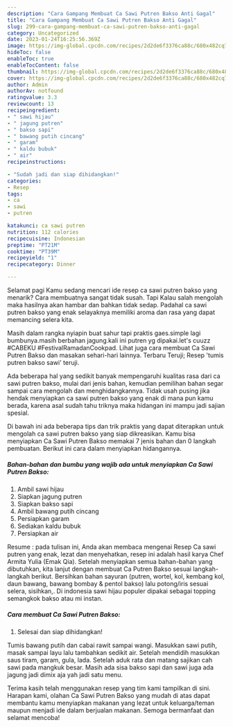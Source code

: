 ```yaml
---
description: "Cara Gampang Membuat Ca Sawi Putren Bakso Anti Gagal"
title: "Cara Gampang Membuat Ca Sawi Putren Bakso Anti Gagal"
slug: 299-cara-gampang-membuat-ca-sawi-putren-bakso-anti-gagal
category: Uncategorized
date: 2023-01-24T16:25:56.369Z
image: https://img-global.cpcdn.com/recipes/2d2de6f3376ca88c/680x482cq70/ca-sawi-putren-bakso-foto-resep-utama.jpg
hideToc: false
enableToc: true
enableTocContent: false
thumbnail: https://img-global.cpcdn.com/recipes/2d2de6f3376ca88c/680x482cq70/ca-sawi-putren-bakso-foto-resep-utama.jpg
cover: https://img-global.cpcdn.com/recipes/2d2de6f3376ca88c/680x482cq70/ca-sawi-putren-bakso-foto-resep-utama.jpg
author: Admin
authorAv: notfound
ratingvalue: 3.3
reviewcount: 13
recipeingredient:
- " sawi hijau"
- " jagung putren"
- " bakso sapi"
- " bawang putih cincang"
- " garam"
- " kaldu bubuk"
- " air"
recipeinstructions:

- "Sudah jadi dan siap dihidangkan!"
categories:
- Resep
tags:
- ca
- sawi
- putren

katakunci: ca sawi putren 
nutrition: 112 calories
recipecuisine: Indonesian
preptime: "PT21M"
cooktime: "PT39M"
recipeyield: "1"
recipecategory: Dinner

---
```



Selamat pagi Kamu sedang mencari ide resep ca sawi putren bakso yang menarik? Cara membuatnya sangat tidak susah. Tapi Kalau salah mengolah maka hasilnya akan hambar dan bahkan tidak sedap. Padahal ca sawi putren bakso yang enak selayaknya memiliki aroma dan rasa yang dapat memancing selera kita.


Masih dalam rangka nyiapin buat sahur tapi praktis gaes.simple lagi bumbunya.masih berbahan jagung.kali ini putren yg dipakai.let&#39;s cuuzz #CABEKU #FestivalRamadanCookpad. Lihat juga cara membuat Ca Sawi Putren Bakso dan masakan sehari-hari lainnya. Terbaru Teruji; Resep &#39;tumis putren bakso sawi&#39; teruji.

Ada beberapa hal yang sedikit banyak mempengaruhi kualitas rasa dari ca sawi putren bakso, mulai dari jenis bahan, kemudian pemilihan bahan segar sampai cara mengolah dan menghidangkannya. Tidak usah pusing jika hendak menyiapkan ca sawi putren bakso yang enak di mana pun kamu berada, karena asal sudah tahu triknya maka hidangan ini mampu jadi sajian spesial.


Di bawah ini ada beberapa tips dan trik praktis yang dapat diterapkan untuk mengolah ca sawi putren bakso yang siap dikreasikan. Kamu bisa menyiapkan Ca Sawi Putren Bakso memakai 7 jenis bahan dan 0 langkah pembuatan. Berikut ini cara dalam menyiapkan hidangannya.

<!--inarticleads1-->

##### Bahan-bahan dan bumbu yang wajib ada untuk menyiapkan Ca Sawi Putren Bakso:

1. Ambil  sawi hijau
1. Siapkan  jagung putren
1. Siapkan  bakso sapi
1. Ambil  bawang putih cincang
1. Persiapkan  garam
1. Sediakan  kaldu bubuk
1. Persiapkan  air


Resume : pada tulisan ini, Anda akan membaca mengenai Resep Ca sawi putren yang enak, lezat dan menyehatkan, resep ini adalah hasil karya Chef Armita Yulia (Emak Qia). Setelah menyiapkan semua bahan-bahan yang dibutuhkan, kita lanjut dengan membuat Ca Putren Bakso sesuai langkah-langkah berikut. Bersihkan bahan sayuran (putren, wortel, kol, kembang kol, daun bawang, bawang bombay &amp; pentol bakso) lalu potong/iris sesuai selera, sisihkan,. Di indonesia sawi hijau populer dipakai sebagai topping semangkok bakso atau mi instan. 

<!--inarticleads2-->

##### Cara membuat Ca Sawi Putren Bakso:


1. Selesai dan siap dihidangkan!

Tumis bawang putih dan cabai rawit sampai wangi. Masukkan sawi putih, masak sampai layu lalu tambahkan sedikit air. Setelah mendidih masukkan saus tiram, garam, gula, lada. Setelah aduk rata dan matang sajikan cah sawi pada mangkuk besar. Masih ada sisa bakso sapi dan sawi juga ada jagung jadi dimix aja yah jadi satu menu. 

Terima kasih telah menggunakan resep yang tim kami tampilkan di sini. Harapan kami, olahan Ca Sawi Putren Bakso yang mudah di atas dapat membantu kamu menyiapkan makanan yang lezat untuk keluarga/teman maupun menjadi ide dalam berjualan makanan. Semoga bermanfaat dan selamat mencoba!
